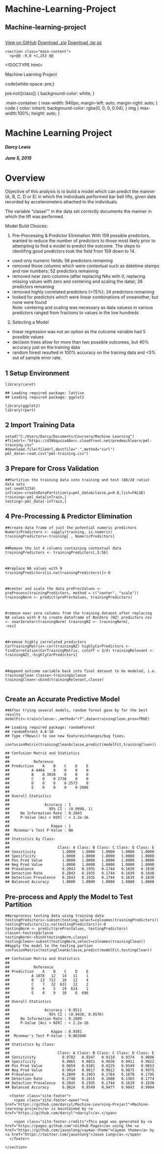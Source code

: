 # Machine-Learning-Project

<!DOCTYPE html>
<html lang="en-us">
  <head>
    <meta charset="UTF-8">
    <title>Machine-learning-project by darcyl</title>
    <meta name="viewport" content="width=device-width, initial-scale=1">
    <link rel="stylesheet" type="text/css" href="stylesheets/normalize.css" media="screen">
    <link href='http://fonts.googleapis.com/css?family=Open+Sans:400,700' rel='stylesheet' type='text/css'>
    <link rel="stylesheet" type="text/css" href="stylesheets/stylesheet.css" media="screen">
    <link rel="stylesheet" type="text/css" href="stylesheets/github-light.css" media="screen">
  </head>
  <body>
    <section class="page-header">
      <h1 class="project-name">Machine-learning-project</h1>
      <h2 class="project-tagline"></h2>
      <a href="https://github.com/darcyl/Machine-Learning-Project" class="btn">View on GitHub</a>
      <a href="https://github.com/darcyl/Machine-Learning-Project/zipball/master" class="btn">Download .zip</a>
      <a href="https://github.com/darcyl/Machine-Learning-Project/tarball/master" class="btn">Download .tar.gz</a>
    </section>

    <section class="main-content">
      <p>@@ -0,0 +1,253 @@
&lt;!DOCTYPE html&gt;</p>

<p></p>

<p></p>

<p>

</p>

<p></p>

<p></p>Machine Learning Project


code{white-space: pre;}

  pre:not([class]) {
    background-color: white;
  }



<p></p>

<p></p>


.main-container {
  max-width: 940px;
  margin-left: auto;
  margin-right: auto;
}
code {
  color: inherit;
  background-color: rgba(0, 0, 0, 0.04);
}
img { 
  max-width:100%; 
  height: auto; 
}


<div>


<div id="header">
<h1>
<a id="machine-learning-project" class="anchor" href="#machine-learning-project" aria-hidden="true"><span class="octicon octicon-link"></span></a>Machine Learning Project</h1>
<h4>
<a id="darcy-lewis" class="anchor" href="#darcy-lewis" aria-hidden="true"><span class="octicon octicon-link"></span></a><em>Darcy Lewis</em>
</h4>
<h4>
<a id="june-5-2015" class="anchor" href="#june-5-2015" aria-hidden="true"><span class="octicon octicon-link"></span></a><em>June 5, 2015</em>
</h4>
</div>

<div id="overview">
<h1>
<a id="overview" class="anchor" href="#overview" aria-hidden="true"><span class="octicon octicon-link"></span></a>Overview</h1>
<p>Objective of this analysis is to build a model which can predict the manner (A, B, C, D or E) in which the individuals performed bar bell lifts, given data recorded by accelerometers attached to the individuals.</p>
<p>The variable “classe”" in the data set correctly documents the manner in which the lift was performed.</p>
<p>Model Build Choices:</p>
<ol>
<li>Pre-Processing &amp; Predictor Elimination With 159 possible predictors, wanted to reduce the number of predictors to those most likely prior to attempting to find a model to predict the outcome. The steps to identifing good predictors took the field from 159 down to 14.<br>
</li>
</ol>
<ul>
<li>used only numeric fields; 56 predictors remaining<br>
</li>
<li>removed those columns which were contextual such as datetime stamps and row numbers; 52 predictors remaining<br>
</li>
<li>removed near zero columns (after replacing NAs with 0, replacing missing values with zero and centering and scaling the data); 26 predictors remaining</li>
<li>removed highly correlated predictors (&gt;75%); 24 predictors remaining</li>
<li>looked for predictors which were linear combinations of oneanother, but none were found<br>Note: centering and scaling was necessary as data valuess in various predictors ranged from fractions to values in the low hundreds</li>
</ul>
<ol start="2">
<li>Selecting a Model</li>
</ol>
<ul>
<li>linear regression was not an option as the outcome variable had 5 possible values<br>
</li>
<li>decision trees allow for more than two possible outcomes, but 40% accuracy just on the training data<br>
</li>
<li>random forest resulted in 100% accuracy on the training data and &lt;5% out of sample error rate.</li>
</ul>
<div id="setup-environment">
<h2>
<a id="1-setup-environment" class="anchor" href="#1-setup-environment" aria-hidden="true"><span class="octicon octicon-link"></span></a>1 Setup Environment</h2>
<pre><code>library(caret)</code></pre>
<pre><code>## Loading required package: lattice
## Loading required package: ggplot2</code></pre>
<pre><code>library(ggplot2)
library(rpart)</code></pre>
</div>

<div id="import-training-data">
<h2>
<a id="2-import-training-data" class="anchor" href="#2-import-training-data" aria-hidden="true"><span class="octicon octicon-link"></span></a>2 Import Training Data</h2>
<pre><code>setwd("C:/Users/Darcy/Documents/Coursera/Machine Learning")
#fileUrl&lt;-"https://d396qusza40orc.cloudfront.net/predmachlearn/pml-training.csv"
#download.file(fileUrl,destfile=".",method="curl")
pml_data&lt;-read.csv("pml-training.csv")</code></pre>
</div>

<div id="prepare-for-cross-validation">
<h2>
<a id="3-prepare-for-cross-validation" class="anchor" href="#3-prepare-for-cross-validation" aria-hidden="true"><span class="octicon octicon-link"></span></a>3 Prepare for Cross Validation</h2>
<pre><code>##Partition the training data into training and test (80/20 ratio) data sets 
set.seed(1234)
inTrain&lt;-createDataPartition(y=pml_data$classe,p=0.8,list=FALSE)
training&lt;-pml_data[inTrain,]
testing&lt;-pml_data[-inTrain,]</code></pre>
</div>

<div id="pre-processing-predictor-elimination">
<h2>
<a id="4-pre-processing--predictor-elimination" class="anchor" href="#4-pre-processing--predictor-elimination" aria-hidden="true"><span class="octicon octicon-link"></span></a>4 Pre-Processing &amp; Predictor Elimination</h2>
<pre><code>##create data frame of just the potential numeric predictors
NumericPredictors &lt;- sapply(training, is.numeric)
trainingPredictors&lt;-training[ , NumericPredictors]

##Remove the 1st 4 columns containing contextual data
trainingPredictors &lt;- trainingPredictors[,5:56]    

##replace NA values with 0
trainingPredictors[is.na(trainingPredictors)]&lt;-0

##center and scale the data
preProcValues &lt;- preProcess(trainingPredictors, method = c("center", "scale"))
trainingNorm &lt;- predict(preProcValues, trainingPredictors)

#remove near zero columns from the training dataset after replacing NA values with 0 to create dataframe of NonZero (NZ) predictors
nzv &lt;- nearZeroVar(trainingNorm)
trainingNZ &lt;- trainingNorm[, -nzv]

##remove highly correlated predictors
CorTrainingMatrix&lt;-cor(trainingNZ)
highlyCorPredictors &lt;- findCorrelation(CorTrainingMatrix, cutoff = 3/4)
trainingRelevant &lt;- trainingNZ[,-highlyCorPredictors]

##append outcome variable back into final dataset to be modeled, i.e. trainingClean
classe&lt;-training$classe
trainingClean&lt;-cbind(trainingRelevant,classe)</code></pre>
</div>

<div id="create-an-accurate-predictive-model">
<h2>
<a id="create-an-accurate-predictive-model" class="anchor" href="#create-an-accurate-predictive-model" aria-hidden="true"><span class="octicon octicon-link"></span></a>Create an Accurate Predictive Model</h2>
<pre><code>##After trying several models, random forest gave by far the best results
modelFit&lt;-train(classe~.,method="rf",data=trainingClean,prox=TRUE)</code></pre>
<pre><code>## Loading required package: randomForest
## randomForest 4.6-10
## Type rfNews() to see new features/changes/bug fixes.</code></pre>
<pre><code>confusionMatrix(trainingClean$classe,predict(modelFit,trainingClean))</code></pre>
<pre><code>## Confusion Matrix and Statistics
## 
##           Reference
## Prediction    A    B    C    D    E
##          A 4464    0    0    0    0
##          B    0 3038    0    0    0
##          C    0    0 2738    0    0
##          D    0    0    0 2573    0
##          E    0    0    0    0 2886
## 
## Overall Statistics
##                                      
##                Accuracy : 1          
##                  95% CI : (0.9998, 1)
##     No Information Rate : 0.2843     
##     P-Value [Acc &gt; NIR] : &lt; 2.2e-16  
##                                      
##                   Kappa : 1          
##  Mcnemar's Test P-Value : NA         
## 
## Statistics by Class:
## 
##                      Class: A Class: B Class: C Class: D Class: E
## Sensitivity            1.0000   1.0000   1.0000   1.0000   1.0000
## Specificity            1.0000   1.0000   1.0000   1.0000   1.0000
## Pos Pred Value         1.0000   1.0000   1.0000   1.0000   1.0000
## Neg Pred Value         1.0000   1.0000   1.0000   1.0000   1.0000
## Prevalence             0.2843   0.1935   0.1744   0.1639   0.1838
## Detection Rate         0.2843   0.1935   0.1744   0.1639   0.1838
## Detection Prevalence   0.2843   0.1935   0.1744   0.1639   0.1838
## Balanced Accuracy      1.0000   1.0000   1.0000   1.0000   1.0000</code></pre>
</div>

<div id="pre-process-and-apply-the-model-to-test-partition">
<h2>
<a id="pre-process-and-apply-the-model-to-test-partition" class="anchor" href="#pre-process-and-apply-the-model-to-test-partition" aria-hidden="true"><span class="octicon octicon-link"></span></a>Pre-process and Apply the Model to Test Partition</h2>
<pre><code>##preprocess testing data using training data
testingPredictors&lt;-subset(testing,select=colnames(trainingPredictors))
testingPredictors[is.na(testingPredictors)]&lt;-0
testingNorm &lt;- predict(preProcValues, testingPredictors)
classe&lt;-testing$classe
testingNorm&lt;-cbind(testingNorm,classe)
testingClean&lt;-subset(testingNorm,select=colnames(trainingClean))
##apply the model to the testing partion
confusionMatrix(testingClean$classe,predict(modelFit,testingClean))</code></pre>
<pre><code>## Confusion Matrix and Statistics
## 
##           Reference
## Prediction    A    B    C    D    E
##          A 1078   12   14   11    1
##          B   13  712   18   12    4
##          C    7   32  631   12    2
##          D    4    5   19  614    1
##          E    0    9   10    6  696
## 
## Overall Statistics
##                                           
##                Accuracy : 0.9511          
##                  95% CI : (0.9438, 0.9576)
##     No Information Rate : 0.2809          
##     P-Value [Acc &gt; NIR] : &lt; 2.2e-16       
##                                           
##                   Kappa : 0.9381          
##  Mcnemar's Test P-Value : 0.003946        
## 
## Statistics by Class:
## 
##                      Class: A Class: B Class: C Class: D Class: E
## Sensitivity            0.9782   0.9247   0.9118   0.9374   0.9886
## Specificity            0.9865   0.9851   0.9836   0.9911   0.9922
## Pos Pred Value         0.9659   0.9381   0.9225   0.9549   0.9653
## Neg Pred Value         0.9914   0.9817   0.9812   0.9875   0.9975
## Prevalence             0.2809   0.1963   0.1764   0.1670   0.1795
## Detection Rate         0.2748   0.1815   0.1608   0.1565   0.1774
## Detection Prevalence   0.2845   0.1935   0.1744   0.1639   0.1838
## Balanced Accuracy      0.9824   0.9549   0.9477   0.9643   0.9904</code></pre>
</div>

<p></p>
</div>

<p></p>
</div>







<p>
</p>

      <footer class="site-footer">
        <span class="site-footer-owner"><a href="https://github.com/darcyl/Machine-Learning-Project">Machine-learning-project</a> is maintained by <a href="https://github.com/darcyl">darcyl</a>.</span>

        <span class="site-footer-credits">This page was generated by <a href="https://pages.github.com">GitHub Pages</a> using the <a href="https://github.com/jasonlong/cayman-theme">Cayman theme</a> by <a href="https://twitter.com/jasonlong">Jason Long</a>.</span>
      </footer>

    </section>

  
  </body>
</html>
